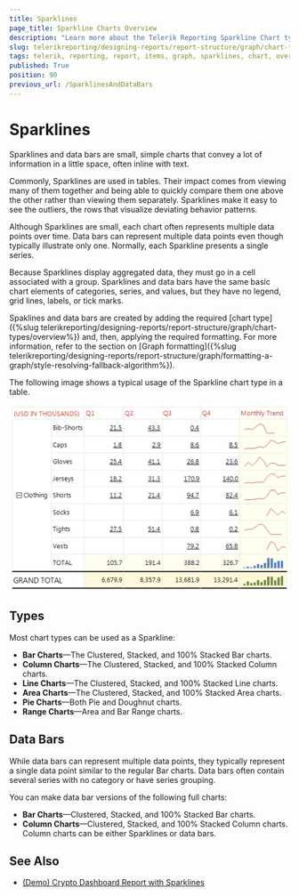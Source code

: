 ```yaml
---
title: Sparklines
page_title: Sparkline Charts Overview 
description: "Learn more about the Telerik Reporting Sparkline Chart types supported by the Graph report item."
slug: telerikreporting/designing-reports/report-structure/graph/chart-types/sparklines
tags: telerik, reporting, report, items, graph, sparklines, chart, overview
published: True
position: 90
previous_url: /SparklinesAndDataBars
---
```


# Sparklines

Sparklines and data bars are small, simple charts that convey a lot of information in a little space, often inline with text. 

Commonly, Sparklines are used in tables. Their impact comes from viewing many of them together and being able to quickly compare them one above the other rather than viewing them separately. Sparklines make it easy to see the outliers, the rows that visualize deviating behavior patterns. 

Although Sparklines are small, each chart often represents multiple data points over time. Data bars can represent multiple data points even though typically illustrate only one. Normally, each Sparkline presents a single series. 

Because Sparklines display aggregated data, they must go in a cell associated with a group. Sparklines and data bars have the same basic chart elements of categories, series, and values, but they have no legend, grid lines, labels, or tick marks.

Spaklines and data bars are created by adding the required [chart type]({%slug telerikreporting/designing-reports/report-structure/graph/chart-types/overview%}) and, then, applying the required formatting. For more information, refer to the section on [Graph formatting]({%slug telerikreporting/designing-reports/report-structure/graph/formatting-a-graph/style-resolving-fallback-algorithm%}). 

The following image shows a typical usage of the Sparkline chart type in a table. 

![A basic Sparklines chart type](images/SparklineChart.png)

## Types

Most chart types can be used as a Sparkline:

* __Bar Charts__&mdash;The Clustered, Stacked, and 100% Stacked Bar charts.
* __Column Charts__&mdash;The Clustered, Stacked, and 100% Stacked Column charts.
* __Line Charts__&mdash;The Clustered, Stacked, and 100% Stacked Line charts.
* __Area Charts__&mdash;The Clustered, Stacked, and 100% Stacked Area charts.
* __Pie Charts__&mdash;Both Pie and Doughnut charts.
* __Range Charts__&mdash;Area and Bar Range charts.

## Data Bars

While data bars can represent multiple data points, they typically represent a single data point similar to the regular Bar charts. Data bars often contain several series with no category or have series grouping.

You can make data bar versions of the following full charts:

* __Bar Charts__&mdash;Clustered, Stacked, and 100% Stacked Bar charts.
* __Column Charts__&mdash;Clustered, Stacked, and 100% Stacked Column charts. Column charts can be either Sparklines or data bars.

## See Also 

* [(Demo) Crypto Dashboard Report with Sparklines](https://demos.telerik.com/reporting/crypto-dashboard)
